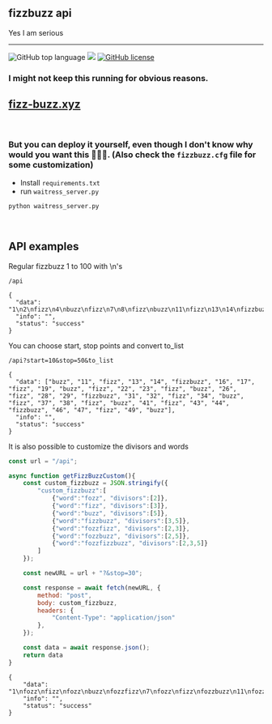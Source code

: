 ## fizzbuzz api
Yes I am serious

---

![GitHub top language](https://img.shields.io/github/languages/top/cccaaannn/fizzbuzz_api?style=flat-square) ![](https://img.shields.io/github/repo-size/cccaaannn/fizzbuzz_api?style=flat-square) [![GitHub license](https://img.shields.io/github/license/cccaaannn/fizzbuzz_api?style=flat-square)](https://github.com/cccaaannn/fizzbuzz_api/blob/master/LICENSE)


### I might not keep this running for obvious reasons.
## [fizz-buzz.xyz](http://fizz-buzz.xyz)

<br>

### But you can deploy it yourself, even though I don't know why would you want this 🤷🏻‍♂️. (Also check the `fizzbuzz.cfg` file for some customization)
- Install `requirements.txt`
- run `waitress_server.py`
```shell
python waitress_server.py
```

<br>

## API examples

Regular fizzbuzz 1 to 100 with \n's
```
/api
```

```
{
  "data": "1\n2\nfizz\n4\nbuzz\nfizz\n7\n8\nfizz\nbuzz\n11\nfizz\n13\n14\nfizzbuzz\n16\n17\nfizz\n19\nbuzz\nfizz\n22\n23\nfizz\nbuzz\n26\nfizz\n28\n29\nfizzbuzz\n31\n32\nfizz\n34\nbuzz\nfizz\n37\n38\nfizz\nbuzz\n41\nfizz\n43\n44\nfizzbuzz\n46\n47\nfizz\n49\nbuzz\nfizz\n52\n53\nfizz\nbuzz\n56\nfizz\n58\n59\nfizzbuzz\n61\n62\nfizz\n64\nbuzz\nfizz\n67\n68\nfizz\nbuzz\n71\nfizz\n73\n74\nfizzbuzz\n76\n77\nfizz\n79\nbuzz\nfizz\n82\n83\nfizz\nbuzz\n86\nfizz\n88\n89\nfizzbuzz\n91\n92\nfizz\n94\nbuzz\nfizz\n97\n98\nfizz\nbuzz", 
  "info": "", 
  "status": "success"
}
```

You can choose start, stop points and convert to_list
```
/api?start=10&stop=50&to_list
```

```
{
  "data": ["buzz", "11", "fizz", "13", "14", "fizzbuzz", "16", "17", "fizz", "19", "buzz", "fizz", "22", "23", "fizz", "buzz", "26", "fizz", "28", "29", "fizzbuzz", "31", "32", "fizz", "34", "buzz", "fizz", "37", "38", "fizz", "buzz", "41", "fizz", "43", "44", "fizzbuzz", "46", "47", "fizz", "49", "buzz"], 
  "info": "", 
  "status": "success"
}
```

It is also possible to customize the divisors and words
```javascript
const url = "/api";

async function getFizzBuzzCustom(){
    const custom_fizzbuzz = JSON.stringify({ 
        "custom_fizzbuzz":[
            {"word":"fozz", "divisors":[2]},
            {"word":"fizz", "divisors":[3]},
            {"word":"buzz", "divisors":[5]},
            {"word":"fizzbuzz", "divisors":[3,5]},
            {"word":"fozzfizz", "divisors":[2,3]},
            {"word":"fozzbuzz", "divisors":[2,5]},
            {"word":"fozzfizzbuzz", "divisors":[2,3,5]}
        ]
    });

    const newURL = url + "?&stop=30";

    const response = await fetch(newURL, {
        method: "post",
        body: custom_fizzbuzz,
        headers: { 
            "Content-Type": "application/json" 
        },
    });

    const data = await response.json();
    return data
}
```

```
{
    "data": "1\nfozz\nfizz\nfozz\nbuzz\nfozzfizz\n7\nfozz\nfizz\nfozzbuzz\n11\nfozzfizz\n13\nfozz\nfizzbuzz\nfozz\n17\nfozzfizz\n19\nfozzbuzz\nfizz\nfozz\n23\nfozzfizz\nbuzz\nfozz\nfizz\nfozz\n29\nfozzfizzbuzz",
    "info": "",
    "status": "success"
}
```


